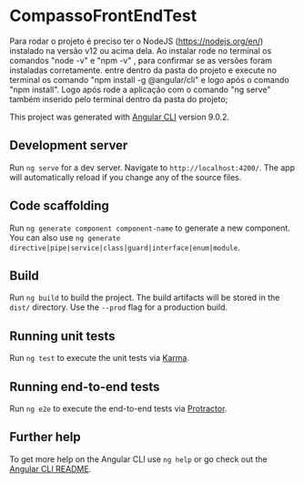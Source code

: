 # CompassoFrontEndTest

Para rodar o projeto é preciso ter o NodeJS (https://nodejs.org/en/) instalado na versão v12 ou acima dela.
Ao instalar rode no terminal os comandos "node -v" e "npm -v" , para confirmar se as versões foram instaladas corretamente.
entre dentro da pasta do projeto e execute no terminal os comando "npm install -g @angular/cli" e logo após o comando "npm install".
Logo após rode a aplicação com o comando "ng serve" também inserido pelo terminal dentro da pasta do projeto;

This project was generated with [Angular CLI](https://github.com/angular/angular-cli) version 9.0.2.

## Development server

Run `ng serve` for a dev server. Navigate to `http://localhost:4200/`. The app will automatically reload if you change any of the source files.

## Code scaffolding

Run `ng generate component component-name` to generate a new component. You can also use `ng generate directive|pipe|service|class|guard|interface|enum|module`.

## Build

Run `ng build` to build the project. The build artifacts will be stored in the `dist/` directory. Use the `--prod` flag for a production build.

## Running unit tests

Run `ng test` to execute the unit tests via [Karma](https://karma-runner.github.io).

## Running end-to-end tests

Run `ng e2e` to execute the end-to-end tests via [Protractor](http://www.protractortest.org/).

## Further help

To get more help on the Angular CLI use `ng help` or go check out the [Angular CLI README](https://github.com/angular/angular-cli/blob/master/README.md).
